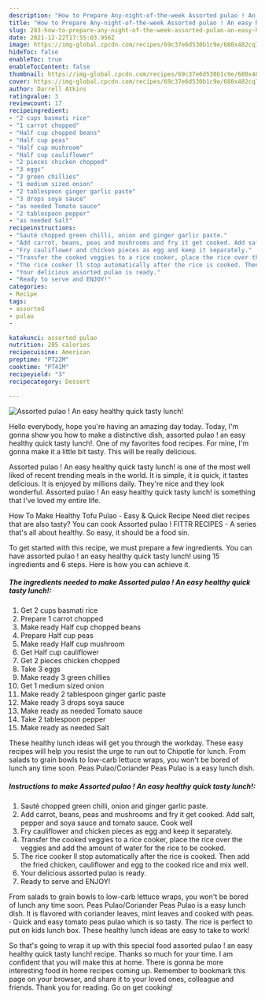 ```yaml
---
description: "How to Prepare Any-night-of-the-week Assorted pulao ! An easy healthy quick tasty lunch!"
title: "How to Prepare Any-night-of-the-week Assorted pulao ! An easy healthy quick tasty lunch!"
slug: 283-how-to-prepare-any-night-of-the-week-assorted-pulao-an-easy-healthy-quick-tasty-lunch
date: 2021-12-22T17:55:03.956Z
image: https://img-global.cpcdn.com/recipes/69c37e6d530b1c9e/680x482cq70/assorted-pulao-an-easy-healthy-quick-tasty-lunch-recipe-main-photo.jpg
hideToc: false
enableToc: true
enableTocContent: false
thumbnail: https://img-global.cpcdn.com/recipes/69c37e6d530b1c9e/680x482cq70/assorted-pulao-an-easy-healthy-quick-tasty-lunch-recipe-main-photo.jpg
cover: https://img-global.cpcdn.com/recipes/69c37e6d530b1c9e/680x482cq70/assorted-pulao-an-easy-healthy-quick-tasty-lunch-recipe-main-photo.jpg
author: Darrell Atkins
ratingvalue: 3
reviewcount: 17
recipeingredient:
- "2 cups basmati rice"
- "1 carrot chopped"
- "Half cup chopped beans"
- "Half cup peas"
- "Half cup mushroom"
- "Half cup cauliflower"
- "2 pieces chicken chopped"
- "3 eggs"
- "3 green chillies"
- "1 medium sized onion"
- "2 tablespoon ginger garlic paste"
- "3 drops soya sauce"
- "as needed Tomato sauce"
- "2 tablespoon pepper"
- "as needed Salt"
recipeinstructions:
- "Sauté chopped green chilli, onion and ginger garlic paste."
- "Add carrot, beans, peas and mushrooms and fry it get cooked. Add salt, pepper and soya sauce and tomato sauce. Cook well"
- "Fry cauliflower and chicken pieces as egg and keep it separately."
- "Transfer the cooked veggies to a rice cooker, place the rice over the veggies and add the amount of water for the rice to be cooked."
- "The rice cooker ll stop automatically after the rice is cooked. Then add the fried chicken, cauliflower and egg to the cooked rice and mix well."
- "Your delicious assorted pulao is ready."
- "Ready to serve and ENJOY!"
categories:
- Recipe
tags:
- assorted
- pulao
- 

katakunci: assorted pulao  
nutrition: 205 calories
recipecuisine: American
preptime: "PT22M"
cooktime: "PT41M"
recipeyield: "3"
recipecategory: Dessert

---
```



![Assorted pulao ! An easy healthy quick tasty lunch!](https://img-global.cpcdn.com/recipes/69c37e6d530b1c9e/680x482cq70/assorted-pulao-an-easy-healthy-quick-tasty-lunch-recipe-main-photo.jpg)

Hello everybody, hope you're having an amazing day today. Today, I'm gonna show you how to make a distinctive dish, assorted pulao ! an easy healthy quick tasty lunch!. One of my favorites food recipes. For mine, I'm gonna make it a little bit tasty. This will be really delicious.

Assorted pulao ! An easy healthy quick tasty lunch! is one of the most well liked of recent trending meals in the world. It is simple, it is quick, it tastes delicious. It is enjoyed by millions daily. They're nice and they look wonderful. Assorted pulao ! An easy healthy quick tasty lunch! is something that I've loved my entire life.

How To Make Healthy Tofu Pulao - Easy & Quick Recipe Need diet recipes that are also tasty? You can cook Assorted pulao ! FITTR RECIPES - A series that&#39;s all about healthy. So easy, it should be a food sin.


To get started with this recipe, we must prepare a few ingredients. You can have assorted pulao ! an easy healthy quick tasty lunch! using 15 ingredients and 6 steps. Here is how you can achieve it.

<!--inarticleads1-->

##### The ingredients needed to make Assorted pulao ! An easy healthy quick tasty lunch!:

1. Get 2 cups basmati rice
1. Prepare 1 carrot chopped
1. Make ready Half cup chopped beans
1. Prepare Half cup peas
1. Make ready Half cup mushroom
1. Get Half cup cauliflower
1. Get 2 pieces chicken chopped
1. Take 3 eggs
1. Make ready 3 green chillies
1. Get 1 medium sized onion
1. Make ready 2 tablespoon ginger garlic paste
1. Make ready 3 drops soya sauce
1. Make ready as needed Tomato sauce
1. Take 2 tablespoon pepper
1. Make ready as needed Salt


These healthy lunch ideas will get you through the workday. These easy recipes will help you resist the urge to run out to Chipotle for lunch. From salads to grain bowls to low-carb lettuce wraps, you won&#39;t be bored of lunch any time soon. Peas Pulao/Coriander Peas Pulao is a easy lunch dish. 

<!--inarticleads2-->

##### Instructions to make Assorted pulao ! An easy healthy quick tasty lunch!:

1. Sauté chopped green chilli, onion and ginger garlic paste.
1. Add carrot, beans, peas and mushrooms and fry it get cooked. Add salt, pepper and soya sauce and tomato sauce. Cook well
1. Fry cauliflower and chicken pieces as egg and keep it separately.
1. Transfer the cooked veggies to a rice cooker, place the rice over the veggies and add the amount of water for the rice to be cooked.
1. The rice cooker ll stop automatically after the rice is cooked. Then add the fried chicken, cauliflower and egg to the cooked rice and mix well.
1. Your delicious assorted pulao is ready.
1. Ready to serve and ENJOY!

From salads to grain bowls to low-carb lettuce wraps, you won&#39;t be bored of lunch any time soon. Peas Pulao/Coriander Peas Pulao is a easy lunch dish. It is flavored with coriander leaves, mint leaves and cooked with peas. · Quick and easy tomato peas pulao which is so tasty. The rice is perfect to put on kids lunch box. These healthy lunch ideas are easy to take to work! 

So that's going to wrap it up with this special food assorted pulao ! an easy healthy quick tasty lunch! recipe. Thanks so much for your time. I am confident that you will make this at home. There is gonna be more interesting food in home recipes coming up. Remember to bookmark this page on your browser, and share it to your loved ones, colleague and friends. Thank you for reading. Go on get cooking!
